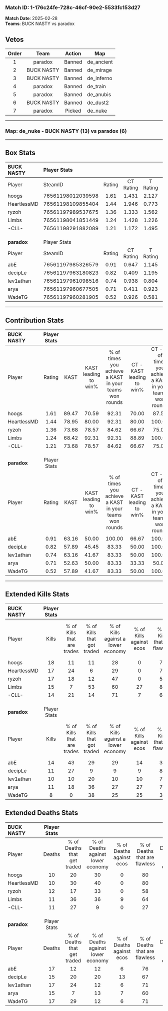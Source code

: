 ### Match ID: 1-176c24fe-728c-46cf-90e2-5533fc153d27  
**Match Date**: 2025-02-28  
**Teams**: BUCK NASTY vs paradox  

## Vetos  

| Order | Team | Action | Map |
| :---: | :--: | :----: | --- |
| 1 | paradox | Banned | de_ancient |
| 2 | BUCK NASTY | Banned | de_mirage |
| 3 | BUCK NASTY | Banned | de_inferno |
| 4 | paradox | Banned | de_train |
| 5 | paradox | Banned | de_anubis |
| 6 | BUCK NASTY | Banned | de_dust2 |
| 7 | paradox | Picked | de_nuke |

---  

### **Map**: de_nuke - BUCK NASTY (13) vs paradox (6)  
---  

## Box Stats  

| **BUCK NASTY** | Player Stats      |        |           |          |       |       |       |         |        |      |     |
| :- | :- | :-: | :-: | :-: | :-: | :-: | :-: | :-: | :-: | :-: | :-: |
| Player         | SteamID           | Rating | CT Rating | T Rating | KAST  |  ADR  | Kills | Assists | Deaths | K/D  | HS% |
| hoogs          | 76561198012039598 |  1.61  |   1.431   |  2.127   | 89.47 | 102.1 |  18   |    6    |   10   | 1.80 | 66  |
| HeartlessMD    | 76561198109855404 |  1.44  |   1.946   |  0.773   | 78.95 | 87.5  |  17   |    6    |   10   | 1.70 | 41  |
| ryzoh          | 76561197989537675 |  1.36  |   1.333   |  1.562   | 73.68 | 91.7  |  17   |    5    |   12   | 1.42 | 76  |
| Limbs          | 76561198041851449 |  1.24  |   1.428   |  1.226   | 68.42 | 89.3  |  15   |    4    |   11   | 1.36 | 80  |
| -CLL-          | 76561198291882089 |  1.21  |   1.172   |  1.495   | 73.68 | 79.1  |  14   |    5    |   11   | 1.27 | 35  |
|                |                   |        |           |          |       |       |       |         |        |      |     |
|                |                   |        |           |          |       |       |       |         |        |      |     |
|                |                   |        |           |          |       |       |       |         |        |      |     |
| **paradox**    | Player Stats      |        |           |          |       |       |       |         |        |      |     |
| Player         | SteamID           | Rating | CT Rating | T Rating | KAST  |  ADR  | Kills | Assists | Deaths | K/D  | HS% |
| abE            | 76561197985326579 |  0.91  |   0.647   |  1.145   | 63.16 | 68.1  |  14   |    1    |   17   | 0.82 | 64  |
| decipLe        | 76561197963180823 |  0.82  |   0.409   |  1.195   | 57.89 | 72.3  |  11   |    4    |   15   | 0.73 | 63  |
| lev1athan      | 76561197961098516 |  0.74  |   0.938   |  0.804   | 63.16 | 67.0  |  10   |    5    |   17   | 0.59 | 50  |
| arya           | 76561197960677505 |  0.71  |   0.411   |  0.923   | 52.63 | 53.3  |  11   |    2    |   15   | 0.73 | 36  |
| WadeTG         | 76561197960281905 |  0.52  |   0.926   |  0.581   | 57.89 | 46.0  |   8   |    1    |   17   | 0.47 | 62  |
---  

## Contribution Stats  

| **BUCK NASTY** | Player Stats |       |                      |                                                        |                           |                                                             |                          |                                                            |
| :- | :-: | :-: | :-: | :-: | :-: | :-: | :-: | :-: |
| Player         |    Rating    | KAST  | KAST leading to win% | % of times you achieve a KAST in your teams won rounds | CT - KAST leading to win% | CT - % of times you achieve a KAST in your teams won rounds | T - KAST leading to win% | T - % of times you achieve a KAST in your teams won rounds |
| hoogs          |     1.61     | 89.47 |        70.59         |                         92.31                          |           70.00           |                            87.50                            |          71.43           |                           100.00                           |
| HeartlessMD    |     1.44     | 78.95 |        80.00         |                         92.31                          |           80.00           |                           100.00                            |          80.00           |                           80.00                            |
| ryzoh          |     1.36     | 73.68 |        78.57         |                         84.62                          |           66.67           |                            75.00                            |          100.00          |                           100.00                           |
| Limbs          |     1.24     | 68.42 |        92.31         |                         92.31                          |           88.89           |                           100.00                            |          100.00          |                           80.00                            |
| -CLL-          |     1.21     | 73.68 |        78.57         |                         84.62                          |           66.67           |                            75.00                            |          100.00          |                           100.00                           |
|                |              |       |                      |                                                        |                           |                                                             |                          |                                                            |
|                |              |       |                      |                                                        |                           |                                                             |                          |                                                            |
|                |              |       |                      |                                                        |                           |                                                             |                          |                                                            |
| **paradox**    | Player Stats |       |                      |                                                        |                           |                                                             |                          |                                                            |
| Player         |    Rating    | KAST  | KAST leading to win% | % of times you achieve a KAST in your teams won rounds | CT - KAST leading to win% | CT - % of times you achieve a KAST in your teams won rounds | T - KAST leading to win% | T - % of times you achieve a KAST in your teams won rounds |
| abE            |     0.91     | 63.16 |        50.00         |                         100.00                         |           66.67           |                           100.00                            |          44.44           |                           100.00                           |
| decipLe        |     0.82     | 57.89 |        45.45         |                         83.33                          |           50.00           |                           100.00                            |          42.86           |                           75.00                            |
| lev1athan      |     0.74     | 63.16 |        41.67         |                         83.33                          |           50.00           |                           100.00                            |          37.50           |                           75.00                            |
| arya           |     0.71     | 52.63 |        50.00         |                         83.33                          |           33.33           |                            50.00                            |          57.14           |                           100.00                           |
| WadeTG         |     0.52     | 57.89 |        41.67         |                         83.33                          |           50.00           |                           100.00                            |          37.50           |                           75.00                            |
---  

## Extended Kills Stats  

| **BUCK NASTY** | Player Stats |                            |                            |                                    |                         |                              |                                 |                                       |                    |           |
| :- | :-: | :-: | :-: | :-: | :-: | :-: | :-: | :-: | :-: | :-: |
| Player         |    Kills     | % of Kills that are trades | % of Kills that got traded | % of Kills against a lower economy | % of Kills against ecos | % of Kills that are flawless | % of Kills that are close duels | % of Kills that are assisted by flash | Pistol Round Kills | AWP Kills |
| hoogs          |      18      |             11             |             11             |                 28                 |            0            |              72              |                0                |                   0                   |         2          |     0     |
| HeartlessMD    |      17      |             24             |             6              |                 29                 |            0            |              76              |               12                |                   0                   |         1          |     2     |
| ryzoh          |      17      |             18             |             12             |                 47                 |            0            |              53              |               12                |                   0                   |         3          |     0     |
| Limbs          |      15      |             7              |             53             |                 60                 |           27            |              80              |                0                |                   0                   |         1          |     0     |
| -CLL-          |      14      |             21             |             14             |                 71                 |            7            |              64              |                7                |                   7                   |         0          |     0     |
|                |              |                            |                            |                                    |                         |                              |                                 |                                       |                    |           |
|                |              |                            |                            |                                    |                         |                              |                                 |                                       |                    |           |
|                |              |                            |                            |                                    |                         |                              |                                 |                                       |                    |           |
| **paradox**    | Player Stats |                            |                            |                                    |                         |                              |                                 |                                       |                    |           |
| Player         |    Kills     | % of Kills that are trades | % of Kills that got traded | % of Kills against a lower economy | % of Kills against ecos | % of Kills that are flawless | % of Kills that are close duels | % of Kills that are assisted by flash | Pistol Round Kills | AWP Kills |
| abE            |      14      |             43             |             29             |                 29                 |           14            |              36              |                7                |                   0                   |         4          |     0     |
| decipLe        |      11      |             27             |             9              |                 9                  |            9            |              82              |                9                |                   0                   |         1          |     0     |
| lev1athan      |      10      |             10             |             20             |                 10                 |           10            |              70              |               10                |                   0                   |         0          |     0     |
| arya           |      11      |             18             |             36             |                 27                 |           27            |              73              |                9                |                   0                   |         1          |     3     |
| WadeTG         |      8       |             0              |             38             |                 25                 |           25            |              38              |               13                |                  13                   |         2          |     0     |
## Extended Deaths Stats  

| **BUCK NASTY** | Player Stats |                             |                                   |                          |                               |                            |                           |               |
| :- | :-: | :-: | :-: | :-: | :-: | :-: | :-: | :-: |
| Player         |    Deaths    | % of Deaths that get traded | % of Deaths against lower economy | % of Deaths against ecos | % of Deaths that are flawless | % of Deaths that are close | % of Deaths while blinded | Deaths to AWP |
| hoogs          |      10      |             20              |                30                 |            0             |              80               |             0              |             0             |       0       |
| HeartlessMD    |      10      |             30              |                40                 |            0             |              80               |             0              |             0             |       1       |
| ryzoh          |      12      |             17              |                33                 |            0             |              58               |             0              |             0             |       1       |
| Limbs          |      11      |             36              |                36                 |            9             |              64               |             27             |             0             |       0       |
| -CLL-          |      11      |             27              |                 9                 |            0             |              27               |             18             |             9             |       1       |
|                |              |                             |                                   |                          |                               |                            |                           |               |
|                |              |                             |                                   |                          |                               |                            |                           |               |
|                |              |                             |                                   |                          |                               |                            |                           |               |
| **paradox**    | Player Stats |                             |                                   |                          |                               |                            |                           |               |
| Player         |    Deaths    | % of Deaths that get traded | % of Deaths against lower economy | % of Deaths against ecos | % of Deaths that are flawless | % of Deaths that are close | % of Deaths while blinded | Deaths to AWP |
| abE            |      17      |             12              |                12                 |            6             |              76               |             6              |             6             |       1       |
| decipLe        |      15      |             20              |                20                 |            13            |              67               |             7              |             0             |       0       |
| lev1athan      |      17      |             24              |                12                 |            6             |              71               |             6              |             0             |       0       |
| arya           |      15      |              7              |                13                 |            7             |              60               |             7              |             0             |       0       |
| WadeTG         |      17      |             29              |                12                 |            6             |              71               |             6              |             0             |       1       |
